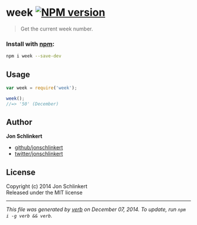# week [![NPM version](https://badge.fury.io/js/week.svg)](http://badge.fury.io/js/week)

> Get the current week number.

### Install with [npm](npmjs.org):

```bash
npm i week --save-dev
```


## Usage

```js
var week = require('week');

week();
//=> '50' (December)
```


## Author

**Jon Schlinkert**
 
+ [github/jonschlinkert](https://github.com/jonschlinkert)
+ [twitter/jonschlinkert](http://twitter.com/jonschlinkert) 

## License
Copyright (c) 2014 Jon Schlinkert  
Released under the MIT license

***

_This file was generated by [verb](https://github.com/assemble/verb) on December 07, 2014. To update, run `npm i -g verb && verb`._